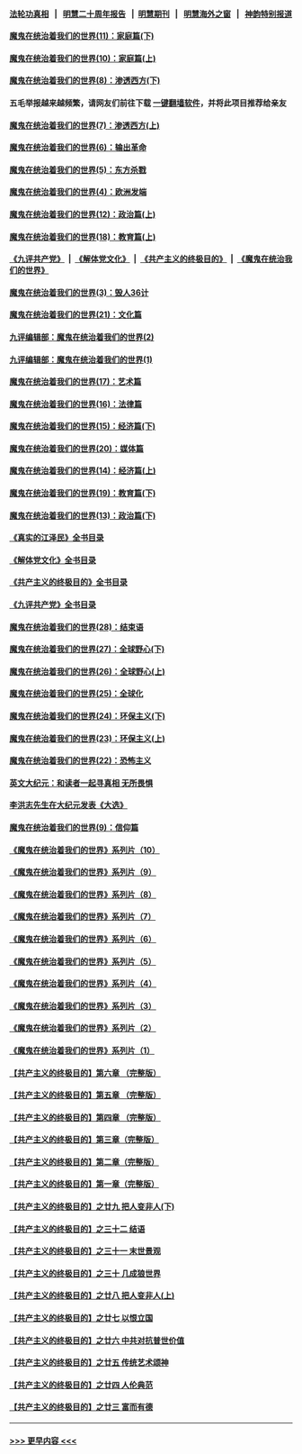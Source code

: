 #### [法轮功真相](https://github.com/gfw-breaker/truth/blob/master/README.md?t=0) &nbsp;&nbsp;|&nbsp;&nbsp; [明慧二十周年报告](https://github.com/gfw-breaker/mh-reports/blob/master/README.md?t=0) &nbsp;&nbsp;|&nbsp;&nbsp;[明慧期刊](https://github.com/gfw-breaker/mh-qikan) &nbsp;&nbsp;|&nbsp;&nbsp; [明慧海外之窗](https://github.com/gfw-breaker/mh-news/blob/master/README.md?t=0) &nbsp;&nbsp;|&nbsp;&nbsp; [神韵特别报道](https://github.com/gfw-breaker/mh-news/blob/master/shenyun.md?t=0)
#### [魔鬼在统治着我们的世界(11)：家庭篇(下)](../pages/nsc422/n10440961.md?t=11222201) 
#### [魔鬼在统治着我们的世界(10)：家庭篇(上)](../pages/nsc422/n10435448.md?t=11222201) 
#### [魔鬼在统治着我们的世界(8)：渗透西方(下)](../pages/nsc422/n10429603.md?t=11222201) 
#### 五毛举报越来越频繁，请网友们前往下载 [一键翻墙软件](https://github.com/gfw-breaker/ssr-accounts)，并将此项目推荐给亲友
#### [魔鬼在统治着我们的世界(7)：渗透西方(上)](../pages/nsc422/n10426013.md?t=11222201) 
#### [魔鬼在统治着我们的世界(6)：输出革命](../pages/nsc422/n10421536.md?t=11222201) 
#### [魔鬼在统治着我们的世界(5)：东方杀戮](../pages/nsc422/n10417707.md?t=11222201) 
#### [魔鬼在统治着我们的世界(4)：欧洲发端](../pages/nsc422/n10414890.md?t=11222201) 
#### [魔鬼在统治着我们的世界(12)：政治篇(上)](../pages/nsc422/n10444576.md?t=11222201) 
#### [魔鬼在统治着我们的世界(18)：教育篇(上)](../pages/nsc422/n10526970.md?t=11222201) 
#### [《九评共产党》](https://github.com/begood0513/9ping.md/blob/master/README.md) &nbsp;|&nbsp; [《解体党文化》](../../../../jtdwh.md/blob/master/README.md)  &nbsp;|&nbsp; [《共产主义的终极目的》](../../../../gczydzjmd.md/blob/master/README.md) &nbsp;|&nbsp; [《魔鬼在统治我们的世界》](../../../../mgztzwmdsj.md/blob/master/README.md) 
#### [魔鬼在统治着我们的世界(3)：毁人36计](../pages/nsc422/n10411583.md?t=11222201) 
#### [魔鬼在统治着我们的世界(21)：文化篇](../pages/nsc422/n10597706.md?t=11222201) 
#### [九评编辑部：魔鬼在统治着我们的世界(2)](../pages/nsc422/n10410036.md?t=11222201) 
#### [九评编辑部：魔鬼在统治着我们的世界(1)](../pages/nsc422/n10406825.md?t=11222201) 
#### [魔鬼在统治着我们的世界(17)：艺术篇](../pages/nsc422/n10499093.md?t=11222201) 
#### [魔鬼在统治着我们的世界(16)：法律篇](../pages/nsc422/n10485969.md?t=11222201) 
#### [魔鬼在统治着我们的世界(15)：经济篇(下)](../pages/nsc422/n10469975.md?t=11222201) 
#### [魔鬼在统治着我们的世界(20)：媒体篇](../pages/nsc422/n10586579.md?t=11222201) 
#### [魔鬼在统治着我们的世界(14)：经济篇(上)](../pages/nsc422/n10457370.md?t=11222201) 
#### [魔鬼在统治着我们的世界(19)：教育篇(下)](../pages/nsc422/n10564808.md?t=11222201) 
#### [魔鬼在统治着我们的世界(13)：政治篇(下)](../pages/nsc422/n10448270.md?t=11222201) 
#### [《真实的江泽民》全书目录](../pages/nsc422/n13721399.md?t=11222201) 
#### [《解体党文化》全书目录](../pages/nsc422/n13721157.md?t=11222201) 
#### [《共产主义的终极目的》全书目录](../pages/nsc422/n13721048.md?t=11222201) 
#### [《九评共产党》全书目录](../pages/nsc422/n13708085.md?t=11222201) 
#### [魔鬼在统治着我们的世界(28)：结束语](../pages/nsc422/n10936246.md?t=11222201) 
#### [魔鬼在统治着我们的世界(27)：全球野心(下)](../pages/nsc422/n10928319.md?t=11222201) 
#### [魔鬼在统治着我们的世界(26)：全球野心(上)](../pages/nsc422/n10900318.md?t=11222201) 
#### [魔鬼在统治着我们的世界(25)：全球化](../pages/nsc422/n10788205.md?t=11222201) 
#### [魔鬼在统治着我们的世界(24)：环保主义(下)](../pages/nsc422/n10695307.md?t=11222201) 
#### [魔鬼在统治着我们的世界(23)：环保主义(上)](../pages/nsc422/n10688613.md?t=11222201) 
#### [魔鬼在统治着我们的世界(22)：恐怖主义](../pages/nsc422/n10614727.md?t=11222201) 
#### [英文大纪元：和读者一起寻真相 无所畏惧](../pages/nsc422/n12542027.md?t=11222201) 
#### [李洪志先生在大纪元发表《大选》](../pages/nsc422/n12534746.md?t=11222201) 
#### [魔鬼在统治着我们的世界(9)：信仰篇](../pages/nsc422/n10432159.md?t=11222201) 
#### [《魔鬼在统治着我们的世界》系列片（10）](../pages/nsc422/n12292670.md?t=11222201) 
#### [《魔鬼在统治着我们的世界》系列片（9）](../pages/nsc422/n12290859.md?t=11222201) 
#### [《魔鬼在统治着我们的世界》系列片（8）](../pages/nsc422/n12287445.md?t=11222201) 
#### [《魔鬼在统治着我们的世界》系列片（7）](../pages/nsc422/n12283425.md?t=11222201) 
#### [《魔鬼在统治着我们的世界》系列片（6）](../pages/nsc422/n12282314.md?t=11222201) 
#### [《魔鬼在统治着我们的世界》系列片（5）](../pages/nsc422/n12281419.md?t=11222201) 
#### [《魔鬼在统治着我们的世界》系列片（4）](../pages/nsc422/n12274024.md?t=11222201) 
#### [《魔鬼在统治着我们的世界》系列片（3）](../pages/nsc422/n12271322.md?t=11222201) 
#### [《魔鬼在统治着我们的世界》系列片（2）](../pages/nsc422/n12269049.md?t=11222201) 
#### [《魔鬼在统治着我们的世界》系列片（1）](../pages/nsc422/n12267575.md?t=11222201) 
#### [【共产主义的终极目的】第六章 （完整版）](../pages/nsc422/n11428913.md?t=11222201) 
#### [【共产主义的终极目的】第五章 （完整版）](../pages/nsc422/n11428912.md?t=11222201) 
#### [【共产主义的终极目的】第四章 （完整版）](../pages/nsc422/n11428907.md?t=11222201) 
#### [【共产主义的终极目的】第三章（完整版）](../pages/nsc422/n11428848.md?t=11222201) 
#### [【共产主义的终极目的】第二章（完整版）](../pages/nsc422/n11428831.md?t=11222201) 
#### [【共产主义的终极目的】第一章（完整版）](../pages/nsc422/n11417651.md?t=11222201) 
#### [【共产主义的终极目的】之廿九 把人变非人(下)](../pages/nsc422/n11344140.md?t=11222201) 
#### [【共产主义的终极目的】之三十二 结语](../pages/nsc422/n11360535.md?t=11222201) 
#### [【共产主义的终极目的】之三十一 末世景观](../pages/nsc422/n11351129.md?t=11222201) 
#### [【共产主义的终极目的】之三十 几成狼世界](../pages/nsc422/n11348280.md?t=11222201) 
#### [【共产主义的终极目的】之廿八 把人变非人(上)](../pages/nsc422/n11340492.md?t=11222201) 
#### [【共产主义的终极目的】之廿七 以恨立国](../pages/nsc422/n11336944.md?t=11222201) 
#### [【共产主义的终极目的】之廿六 中共对抗普世价值](../pages/nsc422/n11324785.md?t=11222201) 
#### [【共产主义的终极目的】之廿五 传统艺术颂神](../pages/nsc422/n11296396.md?t=11222201) 
#### [【共产主义的终极目的】之廿四 人伦典范](../pages/nsc422/n11296397.md?t=11222201) 
#### [【共产主义的终极目的】之廿三 富而有德](../pages/nsc422/n11283598.md?t=11222201) 

----
#### [ >>> 更早内容 <<< ](../indexes/nsc422-earlier.md)
